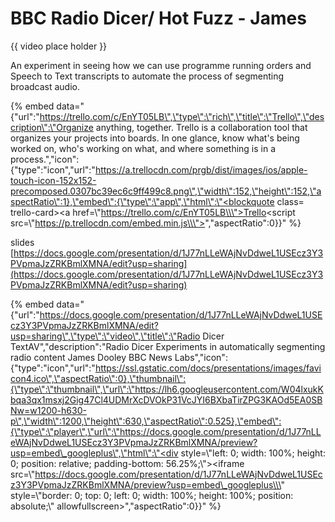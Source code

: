 # BBC Radio Dicer/ Hot Fuzz - James

{{ video place holder }}

An experiment in seeing how we can use programme running orders and Speech to Text transcripts to automate the process of segmenting broadcast audio.

{% embed data="{\"url\":\"https://trello.com/c/EnYT05LB\",\"type\":\"rich\",\"title\":\"Trello\",\"description\":\"Organize anything, together. Trello is a collaboration tool that organizes your projects into boards. In one glance, know what\'s being worked on, who\'s working on what, and where something is in a process.\",\"icon\":{\"type\":\"icon\",\"url\":\"https://a.trellocdn.com/prgb/dist/images/ios/apple-touch-icon-152x152-precomposed.0307bc39ec6c9ff499c8.png\",\"width\":152,\"height\":152,\"aspectRatio\":1},\"embed\":{\"type\":\"app\",\"html\":\"<blockquote class= trello-card><a href=\\\"https://trello.com/c/EnYT05LB\\\">Trello</a></blockquote><script src=\\\"https://p.trellocdn.com/embed.min.js\\\"></script>\",\"aspectRatio\":0}}" %}

slides [https://docs.google.com/presentation/d/1J77nLLeWAjNvDdweL1USEcz3Y3PVpmaJzZRKBmlXMNA/edit?usp=sharing](https://docs.google.com/presentation/d/1J77nLLeWAjNvDdweL1USEcz3Y3PVpmaJzZRKBmlXMNA/edit?usp=sharing)

{% embed data="{\"url\":\"https://docs.google.com/presentation/d/1J77nLLeWAjNvDdweL1USEcz3Y3PVpmaJzZRKBmlXMNA/edit?usp=sharing\",\"type\":\"video\",\"title\":\"Radio Dicer TextAV\",\"description\":\"Radio Dicer Experiments in automatically segmenting radio content James Dooley BBC News Labs\",\"icon\":{\"type\":\"icon\",\"url\":\"https://ssl.gstatic.com/docs/presentations/images/favicon4.ico\",\"aspectRatio\":0},\"thumbnail\":{\"type\":\"thumbnail\",\"url\":\"https://lh6.googleusercontent.com/W04lxukKbqa3qx1msxj2Gig47Cl4UDMrXcDVOkP31VcJYI6BXbaTirZPG3KAOd5EA0SBNw=w1200-h630-p\",\"width\":1200,\"height\":630,\"aspectRatio\":0.525},\"embed\":{\"type\":\"player\",\"url\":\"https://docs.google.com/presentation/d/1J77nLLeWAjNvDdweL1USEcz3Y3PVpmaJzZRKBmlXMNA/preview?usp=embed\_googleplus\",\"html\":\"<div style=\\\"left: 0; width: 100%; height: 0; position: relative; padding-bottom: 56.25%;\\\"><iframe src=\\\"https://docs.google.com/presentation/d/1J77nLLeWAjNvDdweL1USEcz3Y3PVpmaJzZRKBmlXMNA/preview?usp=embed\_googleplus\\\" style=\\\"border: 0; top: 0; left: 0; width: 100%; height: 100%; position: absolute;\\\" allowfullscreen></iframe></div>\",\"aspectRatio\":0}}" %}

